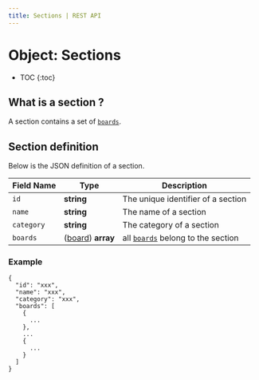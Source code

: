 ```yaml
---
title: Sections | REST API
---
```


# Object: Sections

* TOC
{:toc}


## What is a section ?

A section contains a set of [`boards`](/overview/boards).



## Section definition

Below is the JSON definition of a section.

Field Name | Type | Description
------------|------------|------------
`id` | **string** | The unique identifier of a section
`name` | **string** | The name of a section
`category` | **string** | The category of a section
`boards` | ([board](/overview/boards)) **array** | all [`boards`](/overview/boards) belong to the section

### Example

    {
      "id": "xxx",
      "name": "xxx",
      "category": "xxx",
      "boards": [
        {
          ...
        },
        ...
        {
          ...
        }
      ]
    }